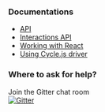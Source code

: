 ### Documentations

- [API](/docs/api.md)
- [Interactions API](/docs/interactions.md)
- [Working with React](/docs/working-with-react.md)
- [Using Cycle.js driver](/docs/cycle-js-driver.md)

### Where to ask for help?

Join the Gitter chat room <br />
[![Gitter](https://badges.gitter.im/Join%20Chat.svg)](https://gitter.im/pH200/cycle-react?utm_source=badge&utm_medium=badge&utm_campaign=pr-badge)
